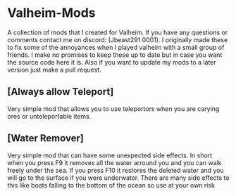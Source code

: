 # Valheim-Mods
 
A collection of mods that I created for Valheim. If you have any questions or comments contact me on discord: (Jbeast291 0001). I originally made these to fix some of the annoyances when I played valheim with a small group of friends. I make no promises to keep these up to date but in case you want the source code here it is. Also if you want to update my mods to a later version just make a pull request.

## [Always allow Teleport]
Very simple mod that allows you to use teleportors when you are carying ores or unteleportable items.


## [Water Remover]
Very simple mod that can have some unexpected side effects. In short when you press F9 it removes all the water arround you and you can walk freely under the sea. If you press F10 it restores the deleted water and you will go to the surface if you were underwater. There are many side effects to this like boats falling to the bottom of the ocean so use at your own risk
